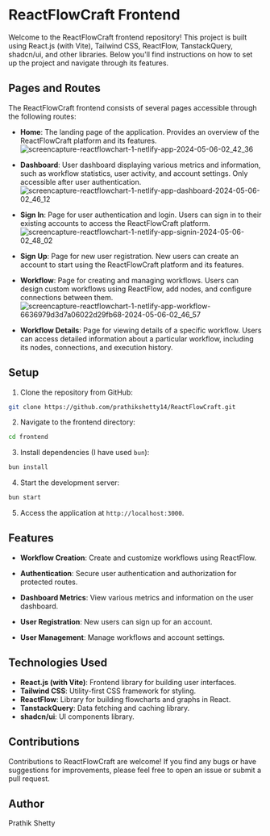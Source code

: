# ReactFlowCraft Frontend

Welcome to the ReactFlowCraft frontend repository! This project is built using React.js (with Vite), Tailwind CSS, ReactFlow, TanstackQuery, shadcn/ui, and other libraries. Below you'll find instructions on how to set up the project and navigate through its features.

## Pages and Routes

The ReactFlowCraft frontend consists of several pages accessible through the following routes:

- **Home**: The landing page of the application. Provides an overview of the ReactFlowCraft platform and its features.
![screencapture-reactflowchart-1-netlify-app-2024-05-06-02_42_36](https://github.com/prathikshetty14/ReactFlowCraft/assets/63280396/d39a399e-b23d-4a97-b6e7-c4b233bcb1bc)

- **Dashboard**: User dashboard displaying various metrics and information, such as workflow statistics, user activity, and account settings. Only accessible after user authentication.
![screencapture-reactflowchart-1-netlify-app-dashboard-2024-05-06-02_46_12](https://github.com/prathikshetty14/ReactFlowCraft/assets/63280396/1bd8d694-1d51-45af-a808-306369bf813b)

- **Sign In**: Page for user authentication and login. Users can sign in to their existing accounts to access the ReactFlowCraft platform.
![screencapture-reactflowchart-1-netlify-app-signin-2024-05-06-02_48_02](https://github.com/prathikshetty14/ReactFlowCraft/assets/63280396/67724f42-95ee-4153-8ec6-904602d9ccaa)

- **Sign Up**: Page for new user registration. New users can create an account to start using the ReactFlowCraft platform and its features.

- **Workflow**: Page for creating and managing workflows. Users can design custom workflows using ReactFlow, add nodes, and configure connections between them.
![screencapture-reactflowchart-1-netlify-app-workflow-6636979d3d7a06022d29fb68-2024-05-06-02_46_57](https://github.com/prathikshetty14/ReactFlowCraft/assets/63280396/a12dbc2a-66bf-4ec3-a148-7bf45251db33)

- **Workflow Details**: Page for viewing details of a specific workflow. Users can access detailed information about a particular workflow, including its nodes, connections, and execution history.

## Setup

1. Clone the repository from GitHub:

```bash
git clone https://github.com/prathikshetty14/ReactFlowCraft.git
```

2. Navigate to the frontend directory:

```bash
cd frontend
```

3. Install dependencies (I have used `bun`):

```bash
bun install
```

4. Start the development server:

```bash
bun start
```

5. Access the application at `http://localhost:3000`.

## Features

- **Workflow Creation**: Create and customize workflows using ReactFlow.

- **Authentication**: Secure user authentication and authorization for protected routes.

- **Dashboard Metrics**: View various metrics and information on the user dashboard.

- **User Registration**: New users can sign up for an account.

- **User Management**: Manage workflows and account settings.

## Technologies Used

- **React.js (with Vite)**: Frontend library for building user interfaces.
- **Tailwind CSS**: Utility-first CSS framework for styling.
- **ReactFlow**: Library for building flowcharts and graphs in React.
- **TanstackQuery**: Data fetching and caching library.
- **shadcn/ui**: UI components library.

## Contributions

Contributions to ReactFlowCraft are welcome! If you find any bugs or have suggestions for improvements, please feel free to open an issue or submit a pull request.

## Author

Prathik Shetty
